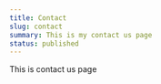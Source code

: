 ```yaml
---
title: Contact
slug: contact
summary: This is my contact us page
status: published
---
```


This is contact us page